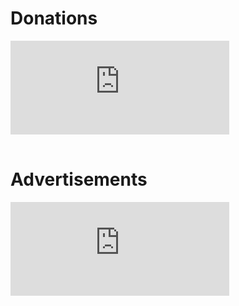 <script src="https://donorbox.org/widget.js" paypalExpress="false"></script>

<style>
    .donation-grid {
        display: grid;
        grid-template-columns: repeat(2, 1fr);
        gap: 1rem;
        width: 100%;
    }

    .donorbox-iframe {
        width: 500px;
        max-height: none !important;
    }

    /* Shrink the donorbox iframes & go to 1 grid column on mobile */
    @media (max-width: 1100px) {
        .donation-grid {
            grid-template-columns: 1fr;
        }

        .donorbox-iframe {
            width: 350px;
        }
    }
</style>

<div class="donation-grid">
    <div>
        <h1>Donations</h1>
        <iframe
            class="donorbox-iframe"
            src="https://donorbox.org/embed/all-the-devils-shakespeare"
            name="donorbox"
            allowpaymentrequest="allowpaymentrequest"
            seamless="seamless"
            frameborder="0"
            scrolling="no"
            width="100%"
            allow="payment">
        </iframe>
    </div>
    <div>
        <h1>Advertisements</h1>
        <iframe
            class="donorbox-iframe"
            src="https://donorbox.org/embed/all-the-devils-shakespeare-playbill-ad-purchasing"
            name="donorbox" allowpaymentrequest="allowpaymentrequest"
            seamless="seamless"
            frameborder="0"
            scrolling="no"
            width="100%"
            allow="payment">
        </iframe>
    </div>
</div>
